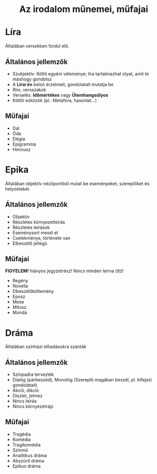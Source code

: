 <h1 align="center">Az irodalom műnemei, műfajai</h1>

# Líra
Általában versekben fordul elő.

## Általános jellemzők
- Szubjektív: Költő egyéni véleménye; líra tartalmazhat olyat, amit te máshogy gondolsz
- A **Lírai én** belső érzelmeit, gondolatait mutatja be
- Rím, versszakok
- Verselés: **Időmértékes** vagy **Ütemhangsúlyos**
- Költői ezközök (pl.: Metafora, hasonlat...)

## Műfajai
- Dal
- Óda
- Elégia
- Epigramma
- Himnusz

# Epika
Általában objektív nézőpontból mutat be eseményeket, szereplőket és helyzeteket.

## Általános jellemzők
- Objektív
- Részletes környezetleírás
- Részletes leírások
- Eseménysort mesél el
- Cselekménye, története van
- Elbeszélő jellegű

## Műfajai
**FIGYELEM!** hiányos jegyzetrész! Nincs minden leírva (itt)!
- Regény
- Novella
- Elbeszélőköltemény
- Eposz
- Mese
- Mítosz
- Monda

# Dráma
Általában színházi előadásokra szánták

## Általános jellemzők
- Színpadra tervezték
- Dialóg (párbeszéd), Monológ (Szereplő magában beszél, pl. kifejezi gondolatait)
- Akció, dikció
- Díszlet, jelmez
- Nincs leírás
- Nincs környezetrajz

## Műfajai
- Tragédia
- Komédia
- Tragikomédia
- Színmű
- Analitikus dráma
- Abszúrd dráma
- Epikus dráma
